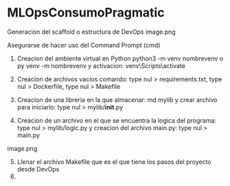 # MLOpsConsumoPragmatic

Generacion del scaffold o estructura de DevOps
image.png

Asegurarse de hacer uso del Command Prompt (cmd)
1. Creacion del ambiente virtual en Python python3 -m venv nombrevenv o py venv -m nombrevenv
 y activacion: venv\Scripts\activate

2. Creacion de archivos vacios comando: type nul > requirements.txt, type nul > Dockerfile, type nul > Makefile 
3. Creacion de una libreria en la que almacenar: md mylib y crear archivo para iniciarlo: type nul > mylib/__init__.py
4. Creacion de un archivo en el que se encuentra la logica del programa: type nul > mylib/logic.py y creacion del archivo main.py: type nul > main.py

image.png

5. Llenar el archivo Makefile que es el que tiene los pasos del proyecto desde DevOps
6. 

